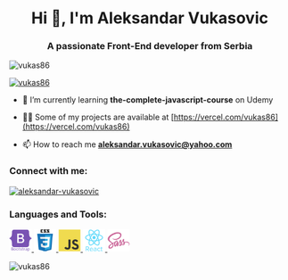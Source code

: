 <h1 align="center">Hi 👋, I'm Aleksandar Vukasovic</h1>
<h3 align="center">A passionate Front-End developer from Serbia</h3>

<p align="left"> <img src="https://komarev.com/ghpvc/?username=vukas86&label=Profile%20views&color=0e75b6&style=flat" alt="vukas86" /> </p>

<p align="left"> <a href="https://github.com/ryo-ma/github-profile-trophy"><img src="https://github-profile-trophy.vercel.app/?username=vukas86" alt="vukas86" /></a> </p>

- 🌱 I’m currently learning **the-complete-javascript-course** on Udemy

- 👨‍💻 Some of my projects are available at [https://vercel.com/vukas86](https://vercel.com/vukas86)

- 📫 How to reach me **aleksandar.vukasovic@yahoo.com**

<h3 align="left">Connect with me:</h3>
<p align="left">
<a href="https://linkedin.com/in/aleksandar-vukasovic" target="blank"><img align="center" src="https://raw.githubusercontent.com/rahuldkjain/github-profile-readme-generator/master/src/images/icons/Social/linked-in-alt.svg" alt="aleksandar-vukasovic" height="30" width="40" /></a>
</p>

<h3 align="left">Languages and Tools:</h3>
<p align="left"> <a href="https://getbootstrap.com" target="_blank"> <img src="https://raw.githubusercontent.com/devicons/devicon/master/icons/bootstrap/bootstrap-plain-wordmark.svg" alt="bootstrap" width="40" height="40"/> </a> <a href="https://www.w3schools.com/css/" target="_blank"> <img src="https://raw.githubusercontent.com/devicons/devicon/master/icons/css3/css3-original-wordmark.svg" alt="css3" width="40" height="40"/> </a> <a href="https://developer.mozilla.org/en-US/docs/Web/JavaScript" target="_blank"> <img src="https://raw.githubusercontent.com/devicons/devicon/master/icons/javascript/javascript-original.svg" alt="javascript" width="40" height="40"/> </a> <a href="https://reactjs.org/" target="_blank"> <img src="https://raw.githubusercontent.com/devicons/devicon/master/icons/react/react-original-wordmark.svg" alt="react" width="40" height="40"/> </a> <a href="https://sass-lang.com" target="_blank"> <img src="https://raw.githubusercontent.com/devicons/devicon/master/icons/sass/sass-original.svg" alt="sass" width="40" height="40"/> </a> </p>

<p><img align="center" src="https://github-readme-stats.vercel.app/api/top-langs?username=vukas86&show_icons=true&locale=en&layout=compact" alt="vukas86" /></p>
